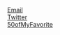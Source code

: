 <a href="mailto:fotobenjamim@gmail.com">Email</a><br>
<a href="https://twitter.com/benjamim">Twitter</a><br>
<a href="https://www.flickr.com/photos/fotoben/sets/72157633121900080/show/">50ofMyFavorite</a>

